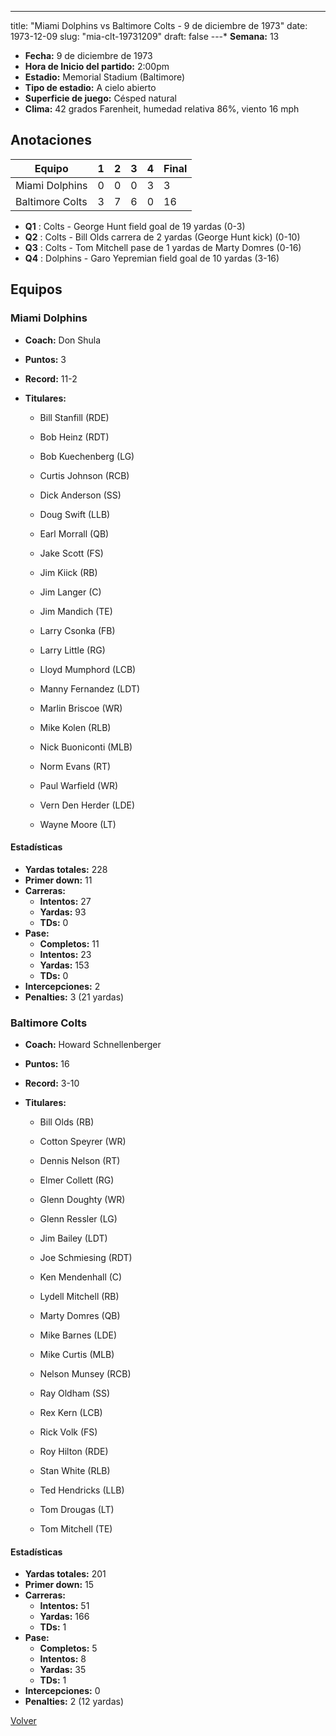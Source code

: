 ---
title: "Miami Dolphins vs Baltimore Colts - 9 de diciembre de 1973"
date: 1973-12-09
slug: "mia-clt-19731209"
draft: false
---* **Semana:** 13
* **Fecha:** 9 de diciembre de 1973
* **Hora de Inicio del partido:** 2:00pm
* **Estadio:** Memorial Stadium (Baltimore)
* **Tipo de estadio:** A cielo abierto
* **Superficie de juego:** Césped natural
* **Clima:** 42 grados Farenheit, humedad relativa 86%, viento 16 mph




## Anotaciones
| Equipo | 1 | 2 | 3 | 4 | Final |
|--------|---|---|---|---|-------|
| Miami Dolphins  | 0 | 0 | 0 | 3  | 3 |
| Baltimore Colts  | 3 | 7 | 6 | 0  | 16 |
* **Q1** : Colts - George Hunt field goal de 19 yardas (0-3)
* **Q2** : Colts - Bill Olds carrera de 2 yardas (George Hunt kick) (0-10)
* **Q3** : Colts - Tom Mitchell pase de 1 yardas de Marty Domres (0-16)
* **Q4** : Dolphins - Garo Yepremian field goal de 10 yardas (3-16)


## Equipos


### Miami Dolphins
* **Coach:** Don Shula
* **Puntos:** 3
* **Record:** 11-2
* **Titulares:** 

  * Bill Stanfill (RDE) 

  * Bob Heinz (RDT) 

  * Bob Kuechenberg (LG) 

  * Curtis Johnson (RCB) 

  * Dick Anderson (SS) 

  * Doug Swift (LLB) 

  * Earl Morrall (QB) 

  * Jake Scott (FS) 

  * Jim Kiick (RB) 

  * Jim Langer (C) 

  * Jim Mandich (TE) 

  * Larry Csonka (FB) 

  * Larry Little (RG) 

  * Lloyd Mumphord (LCB) 

  * Manny Fernandez (LDT) 

  * Marlin Briscoe (WR) 

  * Mike Kolen (RLB) 

  * Nick Buoniconti (MLB) 

  * Norm Evans (RT) 

  * Paul Warfield (WR) 

  * Vern Den Herder (LDE) 

  * Wayne Moore (LT) 

#### Estadísticas
* **Yardas totales:** 228
* **Primer down:** 11
* **Carreras:**
  * **Intentos:** 27
  * **Yardas:** 93
  * **TDs:** 0
* **Pase:**
  * **Completos:** 11
  * **Intentos:** 23
  * **Yardas:** 153
  * **TDs:** 0
* **Intercepciones:** 2
* **Penalties:** 3 (21 yardas)

### Baltimore Colts
* **Coach:** Howard Schnellenberger
* **Puntos:** 16
* **Record:** 3-10
* **Titulares:** 

  * Bill Olds (RB) 

  * Cotton Speyrer (WR) 

  * Dennis Nelson (RT) 

  * Elmer Collett (RG) 

  * Glenn Doughty (WR) 

  * Glenn Ressler (LG) 

  * Jim Bailey (LDT) 

  * Joe Schmiesing (RDT) 

  * Ken Mendenhall (C) 

  * Lydell Mitchell (RB) 

  * Marty Domres (QB) 

  * Mike Barnes (LDE) 

  * Mike Curtis (MLB) 

  * Nelson Munsey (RCB) 

  * Ray Oldham (SS) 

  * Rex Kern (LCB) 

  * Rick Volk (FS) 

  * Roy Hilton (RDE) 

  * Stan White (RLB) 

  * Ted Hendricks (LLB) 

  * Tom Drougas (LT) 

  * Tom Mitchell (TE) 

#### Estadísticas
* **Yardas totales:** 201
* **Primer down:** 15
* **Carreras:**
  * **Intentos:** 51
  * **Yardas:** 166
  * **TDs:** 1
* **Pase:**
  * **Completos:** 5
  * **Intentos:** 8
  * **Yardas:** 35
  * **TDs:** 1
* **Intercepciones:** 0
* **Penalties:** 2 (12 yardas)


[Volver](/historia/1973)
